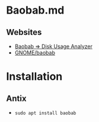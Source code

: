 # Baobab.md

## Websites

* [Baobab => Disk Usage Analyzer](https://wiki.gnome.org/Apps/DiskUsageAnalyzer)
* [GNOME/baobab](https://gitlab.gnome.org/GNOME/baobab/)

# Installation

## Antix

* `sudo apt install baobab`
